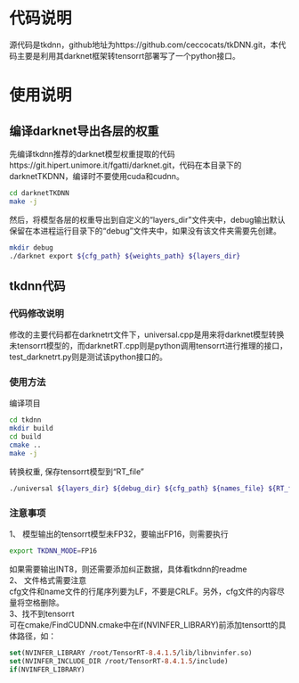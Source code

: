 # 代码说明
源代码是tkdnn，github地址为https://github.com/ceccocats/tkDNN.git，本代码主要是利用其darknet框架转tensorrt部署写了一个python接口。
# 使用说明
## 编译darknet导出各层的权重
先编译tkdnn推荐的darknet模型权重提取的代码https://git.hipert.unimore.it/fgatti/darknet.git，代码在本目录下的darknetTKDNN，编译时不要使用cuda和cudnn。
```bash
cd darknetTKDNN
make -j
```
然后，将模型各层的权重导出到自定义的“layers_dir”文件夹中，debug输出默认保留在本进程运行目录下的“debug”文件夹中，如果没有该文件夹需要先创建。
```bash
mkdir debug
./darknet export ${cfg_path} ${weights_path} ${layers_dir}
```

## tkdnn代码
### 代码修改说明
修改的主要代码都在darknetrt文件下，universal.cpp是用来将darknet模型转换未tensorrt模型的，而darknetRT.cpp则是python调用tensorrt进行推理的接口，test_darknetrt.py则是测试该python接口的。
### 使用方法
编译项目
```bash
cd tkdnn
mkdir build
cd build
cmake ..
make -j
```
转换权重, 保存tensorrt模型到“RT_file”
```bash
./universal ${layers_dir} ${debug_dir} ${cfg_path} ${names_file} ${RT_file}
```
### 注意事项

1、 模型输出的tensorrt模型未FP32，要输出FP16，则需要执行
```bash
export TKDNN_MODE=FP16
```
如果需要输出INT8，则还需要添加纠正数据，具体看tkdnn的readme
<br />
2、 文件格式需要注意
<br />
cfg文件和name文件的行尾序列要为LF，不要是CRLF。另外，cfg文件的内容尽量将空格删除。
<br />
3、找不到tensorrt
<br />
可在cmake/FindCUDNN.cmake中在if(NVINFER_LIBRARY)前添加tensortt的具体路径，如：
```cmake
set(NVINFER_LIBRARY /root/TensorRT-8.4.1.5/lib/libnvinfer.so)
set(NVINFER_INCLUDE_DIR /root/TensorRT-8.4.1.5/include)
if(NVINFER_LIBRARY)
```



